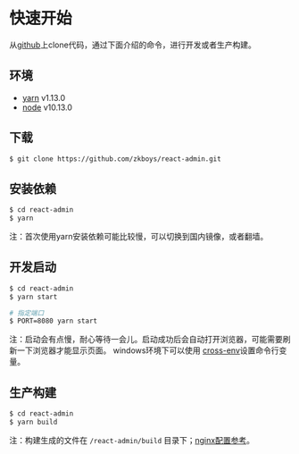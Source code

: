 # 快速开始
从[github](https://github.com/zkboys/react-admin)上clone代码，通过下面介绍的命令，进行开发或者生产构建。

## 环境
- [yarn](https://yarnpkg.com) v1.13.0
- [node](https://nodejs.org) v10.13.0

## 下载
```bash
$ git clone https://github.com/zkboys/react-admin.git
```

## 安装依赖
```bash
$ cd react-admin
$ yarn
```
注：首次使用yarn安装依赖可能比较慢，可以切换到国内镜像，或者翻墙。

## 开发启动
```bash
$ cd react-admin
$ yarn start

# 指定端口
$ PORT=8080 yarn start
```
注：启动会有点慢，耐心等待一会儿。启动成功后会自动打开浏览器，可能需要刷新一下浏览器才能显示页面。
windows环境下可以使用 [cross-env](https://www.npmjs.com/package/cross-env)设置命令行变量。

## 生产构建
```bash
$ cd react-admin
$ yarn build
```
注：构建生成的文件在 `/react-admin/build` 目录下；[nginx配置参考](NGINX.md)。
